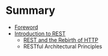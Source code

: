 # Summary

* [Foreword](README.md)
* [Introduction to REST](part1/chapter1/introduction_to_rest.md)
   * [REST and the Rebirth of HTTP](part1/chapter1/rest_and_the_rebirth_of_http.md)
   * RESTful Architectural Principles


